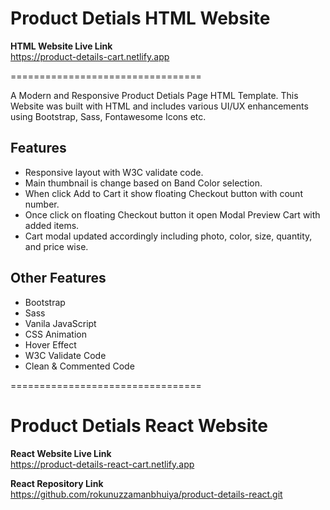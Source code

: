 # Product Detials HTML Website

**HTML Website Live Link** <br>
https://product-details-cart.netlify.app

=================================

A Modern and Responsive Product Detials Page HTML Template. This Website was built with HTML and includes various UI/UX enhancements using Bootstrap, Sass, Fontawesome Icons etc.

## Features
- Responsive layout with W3C validate code.
- Main thumbnail is change based on Band Color selection.
- When click Add to Cart it show floating Checkout button with count number.
- Once click on floating Checkout button it open Modal Preview Cart with added items.
- Cart modal updated accordingly including photo, color, size, quantity, and price wise.

## Other Features
- Bootstrap
- Sass
- Vanila JavaScript
- CSS Animation
- Hover Effect
- W3C Validate Code
- Clean & Commented Code

=================================

# Product Detials React Website

**React Website Live Link** <br>
https://product-details-react-cart.netlify.app

**React Repository Link** <br>
https://github.com/rokunuzzamanbhuiya/product-details-react.git